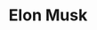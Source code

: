---
title: "Elon Musk"
bookCover: "/assets/book-covers/elon-musk.jpg"
slug: "elon-musk"
bookAuthor: "Ashley Vance"
rating: 9
done: false
tags: ["business", "biography"]
summary: false
detailedNotes: false
amazonLink: ""
amazonAffiliateLink: ""
---